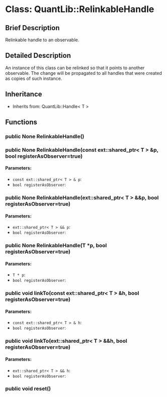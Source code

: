 # Class: QuantLib::RelinkableHandle

## Brief Description
Relinkable handle to an observable. 

## Detailed Description
An instance of this class can be relinked so that it points to another observable. The change will be propagated to all handles that were created as copies of such instance.

## Inheritance
- Inherits from: QuantLib::Handle< T >

## Functions
### public None RelinkableHandle()


### public None RelinkableHandle(const ext::shared_ptr< T > &p, bool registerAsObserver=true)

#### Parameters:
- `const ext::shared_ptr< T > & p`: 
- `bool registerAsObserver`: 

### public None RelinkableHandle(ext::shared_ptr< T > &&p, bool registerAsObserver=true)

#### Parameters:
- `ext::shared_ptr< T > && p`: 
- `bool registerAsObserver`: 

### public None RelinkableHandle(T *p, bool registerAsObserver=true)

#### Parameters:
- `T * p`: 
- `bool registerAsObserver`: 

### public void linkTo(const ext::shared_ptr< T > &h, bool registerAsObserver=true)

#### Parameters:
- `const ext::shared_ptr< T > & h`: 
- `bool registerAsObserver`: 

### public void linkTo(ext::shared_ptr< T > &&h, bool registerAsObserver=true)

#### Parameters:
- `ext::shared_ptr< T > && h`: 
- `bool registerAsObserver`: 

### public void reset()


